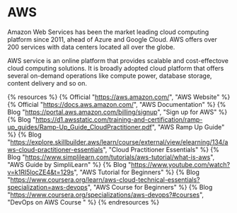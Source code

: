 # AWS

Amazon Web Services has been the market leading cloud computing platform since 2011, ahead of Azure and Google Cloud. AWS offers over 200 services with data centers located all over the globe.

AWS service is an online platform that provides scalable and cost-effectove cloud computing solutions. It is broadly adopted cloud platform that offers several on-demand operations like compute power, database storage, content delivery and so on.

{% resources %}
  {% Official "https://aws.amazon.com/", "AWS Website" %}
  {% Official "https://docs.aws.amazon.com/", "AWS Documentation" %}
  {% Blog "https://portal.aws.amazon.com/billing/signup", "Sign up for AWS" %}
  {% Blog "https://d1.awsstatic.com/training-and-certification/ramp-up_guides/Ramp-Up_Guide_CloudPractitioner.pdf", "AWS Ramp Up Guide" %}
  {% Blog "https://explore.skillbuilder.aws/learn/course/external/view/elearning/134/aws-cloud-practitioner-essentials", "Cloud Practitioner Essentials" %}
  {% Blog "https://www.simplilearn.com/tutorials/aws-tutorial/what-is-aws", "AWS Guide by SimpliLearn" %}
  {% Blog "https://www.youtube.com/watch?v=k1RI5locZE4&t=129s", "AWS Tutorial for Beginners" %}
  {% Blog "https://www.coursera.org/learn/aws-cloud-technical-essentials?specialization=aws-devops", "AWS Course for Beginners" %}
  {% Blog "https://www.coursera.org/specializations/aws-devops?#courses", "DevOps on AWS Course " %}
{% endresources %}

